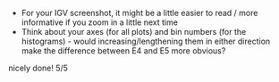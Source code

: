 - For your IGV screenshot, it might be a little easier to read / more informative if you zoom in a little next time   
- Think about your axes (for all plots) and bin numbers (for the histograms) - would increasing/lengthening them in either direction make the difference between E4 and E5 more obvious? 

nicely done! 5/5

